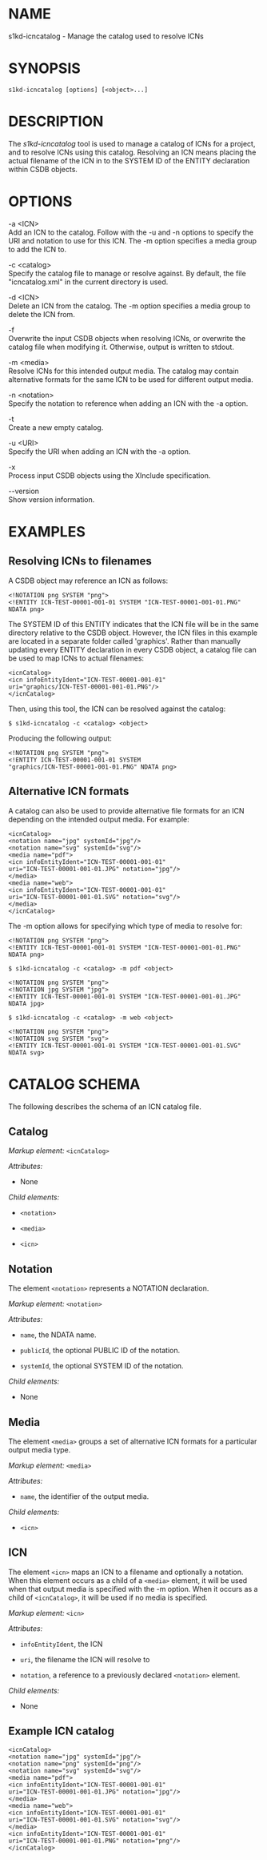 NAME
====

s1kd-icncatalog - Manage the catalog used to resolve ICNs

SYNOPSIS
========

    s1kd-icncatalog [options] [<object>...]

DESCRIPTION
===========

The *s1kd-icncatalog* tool is used to manage a catalog of ICNs for a project, and to resolve ICNs using this catalog. Resolving an ICN means placing the actual filename of the ICN in to the SYSTEM ID of the ENTITY declaration within CSDB objects.

OPTIONS
=======

-a &lt;ICN&gt;  
Add an ICN to the catalog. Follow with the -u and -n options to specify the URI and notation to use for this ICN. The -m option specifies a media group to add the ICN to.

-c &lt;catalog&gt;  
Specify the catalog file to manage or resolve against. By default, the file "icncatalog.xml" in the current directory is used.

-d &lt;ICN&gt;  
Delete an ICN from the catalog. The -m option specifies a media group to delete the ICN from.

-f  
Overwrite the input CSDB objects when resolving ICNs, or overwrite the catalog file when modifying it. Otherwise, output is written to stdout.

-m &lt;media&gt;  
Resolve ICNs for this intended output media. The catalog may contain alternative formats for the same ICN to be used for different output media.

-n &lt;notation&gt;  
Specify the notation to reference when adding an ICN with the -a option.

-t  
Create a new empty catalog.

-u &lt;URI&gt;  
Specify the URI when adding an ICN with the -a option.

-x  
Process input CSDB objects using the XInclude specification.

--version  
Show version information.

EXAMPLES
========

Resolving ICNs to filenames
---------------------------

A CSDB object may reference an ICN as follows:

    <!NOTATION png SYSTEM "png">
    <!ENTITY ICN-TEST-00001-001-01 SYSTEM "ICN-TEST-00001-001-01.PNG"
    NDATA png>

The SYSTEM ID of this ENTITY indicates that the ICN file will be in the same directory relative to the CSDB object. However, the ICN files in this example are located in a separate folder called 'graphics'. Rather than manually updating every ENTITY declaration in every CSDB object, a catalog file can be used to map ICNs to actual filenames:

    <icnCatalog>
    <icn infoEntityIdent="ICN-TEST-00001-001-01"
    uri="graphics/ICN-TEST-00001-001-01.PNG"/>
    </icnCatalog>

Then, using this tool, the ICN can be resolved against the catalog:

    $ s1kd-icncatalog -c <catalog> <object>

Producing the following output:

    <!NOTATION png SYSTEM "png">
    <!ENTITY ICN-TEST-00001-001-01 SYSTEM
    "graphics/ICN-TEST-00001-001-01.PNG" NDATA png>

Alternative ICN formats
-----------------------

A catalog can also be used to provide alternative file formats for an ICN depending on the intended output media. For example:

    <icnCatalog>
    <notation name="jpg" systemId="jpg"/>
    <notation name="svg" systemId="svg"/>
    <media name="pdf">
    <icn infoEntityIdent="ICN-TEST-00001-001-01"
    uri="ICN-TEST-00001-001-01.JPG" notation="jpg"/>
    </media>
    <media name="web">
    <icn infoEntityIdent="ICN-TEST-00001-001-01"
    uri="ICN-TEST-00001-001-01.SVG" notation="svg"/>
    </media>
    </icnCatalog>

The -m option allows for specifying which type of media to resolve for:

    <!NOTATION png SYSTEM "png">
    <!ENTITY ICN-TEST-00001-001-01 SYSTEM "ICN-TEST-00001-001-01.PNG"
    NDATA png>

    $ s1kd-icncatalog -c <catalog> -m pdf <object>

    <!NOTATION png SYSTEM "png">
    <!NOTATION jpg SYSTEM "jpg">
    <!ENTITY ICN-TEST-00001-001-01 SYSTEM "ICN-TEST-00001-001-01.JPG"
    NDATA jpg>

    $ s1kd-icncatalog -c <catalog> -m web <object>

    <!NOTATION png SYSTEM "png">
    <!NOTATION svg SYSTEM "svg">
    <!ENTITY ICN-TEST-00001-001-01 SYSTEM "ICN-TEST-00001-001-01.SVG"
    NDATA svg>

CATALOG SCHEMA
==============

The following describes the schema of an ICN catalog file.

Catalog
-------

*Markup element:* `<icnCatalog>`

*Attributes:*

-   None

*Child elements:*

-   `<notation>`

-   `<media>`

-   `<icn>`

Notation
--------

The element `<notation>` represents a NOTATION declaration.

*Markup element:* `<notation>`

*Attributes:*

-   `name`, the NDATA name.

-   `publicId`, the optional PUBLIC ID of the notation.

-   `systemId`, the optional SYSTEM ID of the notation.

*Child elements:*

-   None

Media
-----

The element `<media>` groups a set of alternative ICN formats for a particular output media type.

*Markup element:* `<media>`

*Attributes:*

-   `name`, the identifier of the output media.

*Child elements:*

-   `<icn>`

ICN
---

The element `<icn>` maps an ICN to a filename and optionally a notation. When this element occurs as a child of a `<media>` element, it will be used when that output media is specified with the -m option. When it occurs as a child of `<icnCatalog>`, it will be used if no media is specified.

*Markup element:* `<icn>`

*Attributes:*

-   `infoEntityIdent`, the ICN

-   `uri`, the filename the ICN will resolve to

-   `notation`, a reference to a previously declared `<notation>` element.

*Child elements:*

-   None

Example ICN catalog
-------------------

    <icnCatalog>
    <notation name="jpg" systemId="jpg"/>
    <notation name="png" systemId="png"/>
    <notation name="svg" systemId="svg"/>
    <media name="pdf">
    <icn infoEntityIdent="ICN-TEST-00001-001-01"
    uri="ICN-TEST-00001-001-01.JPG" notation="jpg"/>
    </media>
    <media name="web">
    <icn infoEntityIdent="ICN-TEST-00001-001-01"
    uri="ICN-TEST-00001-001-01.SVG" notation="svg"/>
    </media>
    <icn infoEntityIdent="ICN-TEST-00001-001-01"
    uri="ICN-TEST-00001-001-01.PNG" notation="png"/>
    </icnCatalog>
